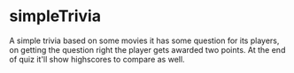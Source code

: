 # simpleTrivia
A simple trivia based on some movies it has some question for its players, on getting the question right the player gets awarded two points.
At the end of quiz it'll show highscores to compare as well.
